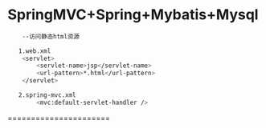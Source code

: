SpringMVC+Spring+Mybatis+Mysql
======================
####
```bash
	--访问静态html资源

   1.web.xml
   	<servlet>
   		<servlet-name>jsp</servlet-name>
   		<url-pattern>*.html</url-pattern>
   	</servlet>

   2.spring-mvc.xml
   		<mvc:default-servlet-handler />
 ```

======================
	